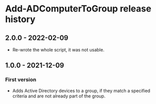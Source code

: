 # Add-ADComputerToGroup release history

## 2.0.0 - 2022-02-09

* Re-wrote the whole script, it was not usable.

## 1.0.0 - 2021-12-09

### First version

* Adds Active Directory devices to a group, if they match a specified criteria and are not already part of the group.
